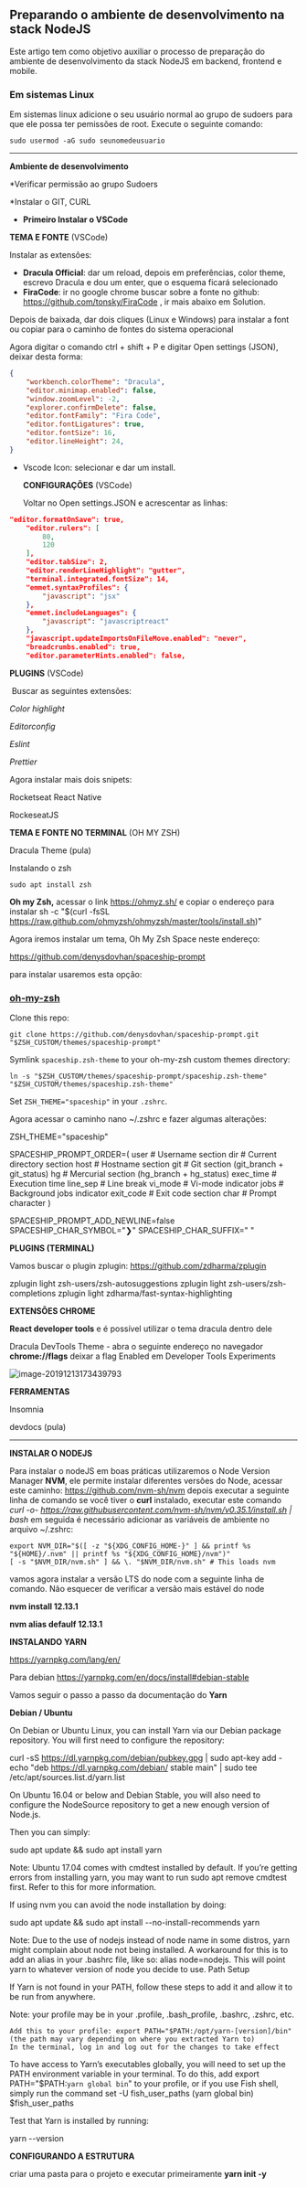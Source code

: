 ## Preparando o ambiente de desenvolvimento na stack NodeJS

Este artigo tem como objetivo auxiliar o processo de preparação do ambiente de desenvolvimento da stack NodeJS em backend, frontend e mobile.

### Em sistemas Linux ###

Em sistemas linux adicione o seu usuário normal ao grupo de sudoers para que ele possa ter pemissões de root. Execute o seguinte comando:

` sudo usermod -aG sudo seunomedeusuario `


------

**Ambiente de desenvolvimento** 

*Verificar permissão ao grupo Sudoers

*Instalar o GIT, CURL 

* **Primeiro Instalar o VSCode**

**TEMA E FONTE** (VSCode)

Instalar as extensões:

* **Dracula Official**:  dar um reload, depois em preferências, color theme, escrevo Dracula e dou um enter, que o esquema ficará selecionado
* **FiraCode**:  ir no google chrome buscar sobre a fonte no github: https://github.com/tonsky/FiraCode , ir mais abaixo em Solution.

Depois de baixada, dar dois cliques (Linux e Windows) para instalar a font ou copiar para o caminho de fontes do sistema operacional

Agora digitar o comando ctrl + shift + P e digitar Open settings (JSON), deixar desta forma:

```json
{
    "workbench.colorTheme": "Dracula",
    "editor.minimap.enabled": false,
    "window.zoomLevel": -2,
    "explorer.confirmDelete": false,
    "editor.fontFamily": "Fira Code",
    "editor.fontLigatures": true,
    "editor.fontSize": 16,
    "editor.lineHeight": 24,
}
```

* Vscode Icon: selecionar e dar um install.

  

  **CONFIGURAÇÕES** (VSCode)

  Voltar no Open settings.JSON e acrescentar as linhas:

```json
"editor.formatOnSave": true,
    "editor.rulers": [
        80,
        120
    ],
    "editor.tabSize": 2,
    "editor.renderLineHighlight": "gutter",
    "terminal.integrated.fontSize": 14,
    "emmet.syntaxProfiles": {
        "javascript": "jsx"
    },
    "emmet.includeLanguages": {
        "javascript": "javascriptreact"
    },
    "javascript.updateImportsOnFileMove.enabled": "never",
	"breadcrumbs.enabled": true,
    "editor.parameterHints.enabled": false,
```

**PLUGINS** (VSCode)

​	Buscar as seguintes extensões:

*Color highlight*

*Editorconfig*

*Eslint*

*Prettier*

Agora instalar mais dois snipets:

Rocketseat React Native

RockeseatJS

**TEMA E FONTE NO TERMINAL** (OH MY ZSH)

Dracula Theme (pula)

Instalando o zsh

```
sudo apt install zsh
```

**Oh my Zsh,** acessar o link https://ohmyz.sh/ e copiar o endereço para instalar sh -c "$(curl -fsSL https://raw.github.com/ohmyzsh/ohmyzsh/master/tools/install.sh)"

Agora iremos instalar um tema, Oh My Zsh Space neste endereço: 

https://github.com/denysdovhan/spaceship-prompt

para instalar usaremos esta opção:

### [oh-my-zsh](http://ohmyz.sh/)

Clone this repo:

```
git clone https://github.com/denysdovhan/spaceship-prompt.git "$ZSH_CUSTOM/themes/spaceship-prompt"
```

Symlink `spaceship.zsh-theme` to your oh-my-zsh custom themes directory:

```
ln -s "$ZSH_CUSTOM/themes/spaceship-prompt/spaceship.zsh-theme" "$ZSH_CUSTOM/themes/spaceship.zsh-theme"
```

Set `ZSH_THEME="spaceship"` in your `.zshrc`.



Agora acessar o caminho nano ~/.zshrc e fazer algumas alterações:

ZSH_THEME="spaceship"



SPACESHIP_PROMPT_ORDER=(
  user          # Username section
  dir           # Current directory section
  host          # Hostname section
  git           # Git section (git_branch + git_status)
  hg            # Mercurial section (hg_branch  + hg_status)
  exec_time     # Execution time
  line_sep      # Line break
  vi_mode       # Vi-mode indicator
  jobs          # Background jobs indicator
  exit_code     # Exit code section
  char          # Prompt character
)

SPACESHIP_PROMPT_ADD_NEWLINE=false
SPACESHIP_CHAR_SYMBOL="❯"
SPACESHIP_CHAR_SUFFIX=" "

**PLUGINS (TERMINAL)**

Vamos buscar o plugin zplugin: https://github.com/zdharma/zplugin

zplugin light zsh-users/zsh-autosuggestions
zplugin light zsh-users/zsh-completions
zplugin light zdharma/fast-syntax-highlighting

**EXTENSÕES CHROME**

**React developer tools** e é possível utilizar o tema dracula dentro dele

Dracula DevTools Theme - abra o seguinte endereço no navegador **chrome://flags** deixar a flag Enabled em Developer Tools Experiments

![image-20191213173439793](/home/daniel/.config/Typora/typora-user-images/image-20191213173439793.png)

**FERRAMENTAS**

Insomnia

devdocs (pula)

-----------------------------------

**INSTALAR O  NODEJS**

Para instalar o nodeJS em boas práticas utilizaremos o Node Version Manager **NVM**, ele permite instalar diferentes versões do Node, acessar este caminho: https://github.com/nvm-sh/nvm depois executar a seguinte linha de comando se você tiver o **curl** instalado, executar este comando *curl -o- https://raw.githubusercontent.com/nvm-sh/nvm/v0.35.1/install.sh | bash* em seguida é necessário adicionar as variáveis de ambiente no arquivo ~/.zshrc: 

```
export NVM_DIR="$([ -z "${XDG_CONFIG_HOME-}" ] && printf %s "${HOME}/.nvm" || printf %s "${XDG_CONFIG_HOME}/nvm")"
[ -s "$NVM_DIR/nvm.sh" ] && \. "$NVM_DIR/nvm.sh" # This loads nvm
```

vamos agora instalar a versão LTS do node com a seguinte linha de comando. Não esquecer de verificar a versão mais estável do node

 **nvm install 12.13.1**

**nvm alias defaulf 12.13.1**

**INSTALANDO YARN** 

https://yarnpkg.com/lang/en/

Para debian https://yarnpkg.com/en/docs/install#debian-stable

Vamos seguir o passo a passo da documentação do **Yarn**

**Debian / Ubuntu**

On Debian or Ubuntu Linux, you can install Yarn via our Debian package repository. You will first need to configure the repository:

curl -sS https://dl.yarnpkg.com/debian/pubkey.gpg | sudo apt-key add -
echo "deb https://dl.yarnpkg.com/debian/ stable main" | sudo tee /etc/apt/sources.list.d/yarn.list

On Ubuntu 16.04 or below and Debian Stable, you will also need to configure the NodeSource repository to get a new enough version of Node.js.

Then you can simply:

sudo apt update && sudo apt install yarn

Note: Ubuntu 17.04 comes with cmdtest installed by default. If you’re getting errors from installing yarn, you may want to run sudo apt remove cmdtest first. Refer to this for more information.

If using nvm you can avoid the node installation by doing:

sudo apt update && sudo apt install --no-install-recommends yarn

Note: Due to the use of nodejs instead of node name in some distros, yarn might complain about node not being installed. A workaround for this is to add an alias in your .bashrc file, like so: alias node=nodejs. This will point yarn to whatever version of node you decide to use.
Path Setup

If Yarn is not found in your PATH, follow these steps to add it and allow it to be run from anywhere.

Note: your profile may be in your .profile, .bash_profile, .bashrc, .zshrc, etc.

    Add this to your profile: export PATH="$PATH:/opt/yarn-[version]/bin" (the path may vary depending on where you extracted Yarn to)
    In the terminal, log in and log out for the changes to take effect

To have access to Yarn’s executables globally, you will need to set up the PATH environment variable in your terminal. To do this, add export PATH="$PATH:`yarn global bin`" to your profile, or if you use Fish shell, simply run the command set -U fish_user_paths (yarn global bin) $fish_user_paths

Test that Yarn is installed by running:

yarn --version

**CONFIGURANDO A ESTRUTURA** 

criar uma pasta para o projeto e executar primeiramente **yarn init -y**
